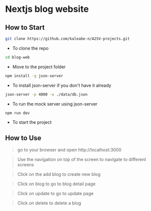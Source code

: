 # Nextjs blog website
## How to Start
```bash
git clone https://github.com/kaleabe-n/A2SV-projects.git
```
- To clone the repo
```bash
cd blog-web
```
- Move to the project folder
```bash
npm install -g json-server
```
- To install json-server if you don't have it already
```bash
json-server -p 4000 -w ./data/db.json
```
- To run the mock server using json-server
```bash
npm run dev
```
- To start the project

## How to Use

> go to your browser and open http://localhost:3000

> Use the navigation on top of the screen to navigate to different screens

> Click on the add blog to create new blog

> Click on blog to go to blog detail page

> Click on update to go to update page 

> Click on delete to delete a blog